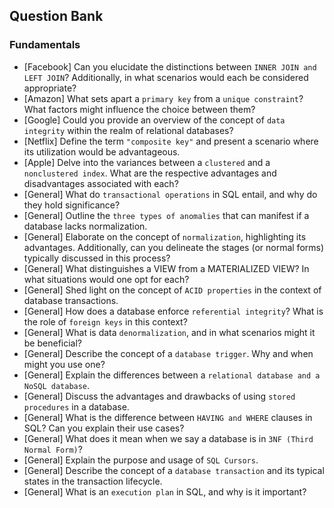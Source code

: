 ## Question Bank

### Fundamentals
- [Facebook] Can you elucidate the distinctions between `INNER JOIN and LEFT JOIN`? Additionally, in what scenarios would each be considered appropriate?
- [Amazon] What sets apart a `primary key` from a `unique constraint`? What factors might influence the choice between them?
- [Google] Could you provide an overview of the concept of `data integrity` within the realm of relational databases?
- [Netflix] Define the term `"composite key"` and present a scenario where its utilization would be advantageous.
- [Apple] Delve into the variances between a `clustered` and a `nonclustered index`. What are the respective advantages and disadvantages associated with each?
- [General] What do `transactional operations` in SQL entail, and why do they hold significance?
- [General] Outline the `three types of anomalies` that can manifest if a database lacks normalization.
- [General] Elaborate on the concept of `normalization`, highlighting its advantages. Additionally, can you delineate the stages (or normal forms) typically discussed in this process?
- [General] What distinguishes a VIEW from a MATERIALIZED VIEW? In what situations would one opt for each?
- [General] Shed light on the concept of `ACID properties` in the context of database transactions.
- [General] How does a database enforce `referential integrity`? What is the role of `foreign keys` in this context?
- [General] What is data `denormalization`, and in what scenarios might it be beneficial?
- [General] Describe the concept of a `database trigger`. Why and when might you use one?
- [General] Explain the differences between a `relational database and a NoSQL database`.
- [General] Discuss the advantages and drawbacks of using `stored procedures` in a database.
- [General] What is the difference between `HAVING and WHERE` clauses in SQL? Can you explain their use cases?
- [General] What does it mean when we say a database is in `3NF (Third Normal Form)`?
- [General] Explain the purpose and usage of `SQL Cursors`.
- [General] Describe the concept of a `database transaction` and its typical states in the transaction lifecycle.
- [General] What is an `execution plan` in SQL, and why is it important?
